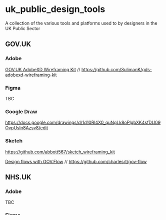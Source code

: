 # uk_public_design_tools
A collection of the various tools and platforms used to by designers in the UK Public Sector

## GOV.UK

### Adobe

[GOV.UK AdobeXD Wireframing Kit](https://medium.com/hippo-digital/gov-uk-adobexd-wireframing-kit-af5e877343b9) // https://github.com/SulimanK/gds-adobexd-wireframing-kit

### Figma

TBC

### Google Draw

https://docs.google.com/drawings/d/1d10Rl4X0_quNgLk8oPlgbXK4sfDU09OvpUsIn8Azsv8/edit

### Sketch

https://github.com/abbott567/sketch_wireframing_kit

[Design flows with GOV.Flow](https://medium.com/sketch-app-sources/designing-flows-with-gov-flow-749da31944ca) // https://github.com/charlesrt/gov-flow

## NHS.UK

### Adobe

TBC

### Figma

TBC

### Google Draw

TBC

### Sketch

TBC
